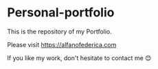 # Personal-portfolio

This is the repository of my Portfolio. 

Please visit https://alfanofederica.com

If you like my work, don't hesitate to contact me 😊
